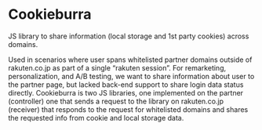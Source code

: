 # Cookieburra
JS library to share information (local storage and 1st party cookies) across domains.

Used in scenarios where user spans whitelisted partner domains outside of rakuten.co.jp as part of a single “rakuten session”.  For remarketing, personalization, and A/B testing, we want to share information about user to the partner page, but lacked back-end support to share login data status directly.  Cookieburra is two JS libraries, one implemented on the partner (controller) one that sends a request to the library on rakuten.co.jp (receiver) that responds to the request for whitelisted domains and shares the requested info from cookie and local storage data.

